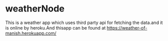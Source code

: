 # weatherNode

This is a weather app which uses third party api for fetching the data.and it is online by heroku.And thisapp can be found  at 
https://weather-of-manish.herokuapp.com/

